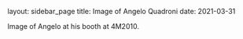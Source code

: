 layout: sidebar_page
title: Image of Angelo Quadroni
date: 2021-03-31

Image of Angelo at his booth at 4M2010.